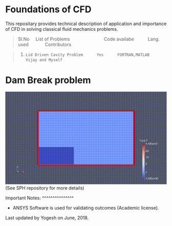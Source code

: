 # Foundations of CFD </br>


This repositary provides technical description of application and importance of CFD in solving classical fluid mechanics problems.</br>

>Sl.No &nbsp; &nbsp; List of Problems &nbsp; &nbsp; &nbsp; &nbsp; &nbsp; &nbsp;  &nbsp; &nbsp; &nbsp; &nbsp; &nbsp; &nbsp; &nbsp; Code availabe &nbsp; &nbsp; &nbsp; &nbsp;  &nbsp;  Lang. used &nbsp; &nbsp; &nbsp; &nbsp; &nbsp; &nbsp; Contributors	</br>


>1)  	Lid Driven Cavity Problem      Yes		FORTRAN,MATLAB	 Vijay and Myself 
				     
# Dam Break problem 
![demo](DamBreak.gif) 			     
(See SPH repository for more details)			    
      	   

Important Notes:
^^^^^^^^^^^^^^^
* ANSYS Software is used for validating outcomes (Academic license).

Last updated by Yogesh on June, 2018.















	





